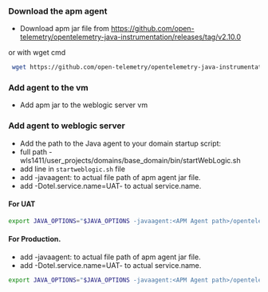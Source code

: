 ### Download the apm agent
- Download apm jar file from https://github.com/open-telemetry/opentelemetry-java-instrumentation/releases/tag/v2.10.0

or with wget cmd
```sh
 wget https://github.com/open-telemetry/opentelemetry-java-instrumentation/releases/download/v2.10.0/opentelemetry-javaagent.jar
```
  
### Add agent to the vm 
- Add apm jar to the weblogic server vm 


### Add agent to weblogic server 
- Add the path to the Java agent to your domain startup script:
- full path - wls1411/user_projects/domains/base_domain/bin/startWebLogic.sh
- add line in `startweblogic.sh` file
- add -javaagent:<APM Agent path> to actual file path of apm agent jar file. 
- add -Dotel.service.name=UAT-<service-name> to actual service.name.

#### For UAT
```sh
export JAVA_OPTIONS="$JAVA_OPTIONS -javaagent:<APM Agent path>/opentelemetry-javaagent.jar -Dotel.service.name=UAT-<Service-name> -Dotel.exporter.otlp.endpoint=http://10.100.64.41:8200 -Dotel.metrics.exporter=otlp -Dotel.log    s.exporter=otlp -Dotel.resource.attributes=deployment.environment=UAT"
```

#### For Production.
- add -javaagent:<APM Agent path> to actual file path of apm agent jar file. 
- add -Dotel.service.name=UAT-<service-name> to actual service.name.

```sh
export JAVA_OPTIONS="$JAVA_OPTIONS -javaagent:<APM Agent path>/opentelemetry-javaagent.jar -Dotel.service.name=Prod-<Service-name> -Dotel.exporter.otlp.endpoint=http://10.100.66.41:8200 -Dotel.metrics.exporter=otlp -Dotel.log    s.exporter=otlp -Dotel.resource.attributes=deployment.environment=Production"
```





